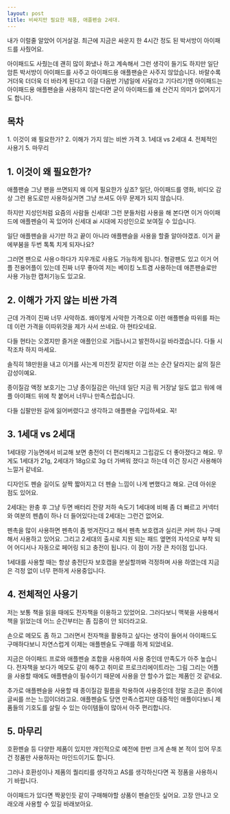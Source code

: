 ```yaml
---
layout: post
title: 비싸지만 필요한 제품, 애플펜슬 2세대.
---
```


내가 이럴줄 알았어 이거살걸.
최근에 지금은 싸운지 한 4시간 정도 된 박서방이 아이패드를 사줬어요.

아이패드도 사줬는데 괜히 많이 화냈나 하고 계속해서 그런 생각이 들기도 하지만 일단 암튼 박서방이 아이패드를 사주고 아이패드용 애플팬슬은 사주지 않았습니다.
바랄수록 거더욱 더더욱 더 바라게 된다고 이걸 다음번 기념일에 사달라고 기다리기엔 아이패드는 아이패드용 애플팬슬을 사용하지 않는다면 굳이 아이패드를 왜 산건지 의미가 없어지기도 합니다.


<h2>목차</h2>
1. 이것이 왜 필요한가?
2. 이해가 가지 않는 비싼 가격
3. 1세대 vs 2세대
4. 전체적인 사용기
5. 마무리



<h2>1. 이것이 왜 필요한가?</h2>
애플팬슬 그냥 팬을 쓰면되지 왜 이게 필요한가 싶죠?
일단, 아이패드를 영화, 비디오 감상 그런 용도로만 사용하실거면 그냥 쓰셔도 아무 문제가 되지 않습니다.

하지만 지성인처럼 요즘의 사람들 신세대! 그런 분들처럼 사용을 해 본다면 이거 아이패드에 애플펜슬이 꼭 있어야 신세대 ai 시대에 지성인으로 보여질 수 있습니다.

일단 애플팬슬을 사기만 하고 끝이 아니라 애플팬슬을 사용을 할줄 알아야겠죠.
이거 끝에부붐을 두번 톡톡 치게 되자나요?

그러면 팬으로 사용ㅇ하다가 지우개로 사용도 가능하게 됩니다.
형광팬도 있고 이거 어플 전용어플이 있는데 진짜 너무 좋아여 저는 베이킹 노트겸 사용하는데 애픈팬슬로만 사용 가능한 캡처기능도 있고요.



<h2>2. 이해가 가지 않는 비싼 가격</h2>
근데 가격이 진짜 너무 사악하죠.
왜이렇게 사악한 가격으로 이런 애플펜슬 따위를 파는데 이런 가격을 이따위것을 제가 사서 쓰네요.
아 현타오네요.

다들 현타는 오겠지만 즐거운 애플인으로 거듭나시고 발전하시길 바라겠습니다.
다들 시작조차 하지 마세요.

솔직히 18만원을 내고 이거를 사는게 미친짓 같지만 이걸 쓰는 순간 달라지는 삶의 질은 감성이예요.

종이질감 액정 보호기는 그냥 종이질감은 아닌데 일단 지금 뭐 거장날 일도 없고 워에 애플 아이패드 위에 착 붙어서 너무나 만족스럽습니다.

다들 십팔만원 길에 잃어버렸다고 생각하고 애플팬슬 구입하세요. 꼭!



<h2>3. 1세대 vs 2세대</h2>
1세대랑 기능면에서 비교해 보면 충전이 더 편리해지고 그립감도 더 좋아졌다고 해요.
무게도 1세대가 21g, 2세대가 18g으로 3g 더 가벼워 졌다고 하는데 이건 장시간 사용해야 느낄거 같네요.

디자인도 펜슬 길이도 살짝 짧아지고 더 펜슬 느낌이 나게 변했다고 해요.
근데 아쉬운 점도 있어요.

2세대는 완충 후 그냥 두면 배터리 잔량 저하 속도기 1세대에 비해 좀 더 빠르고 커넥터와 여분의 펜촙이 하나 더 들어있다는데 2세대는 그런건 없어요.

펜촉을 많이 사용하면 펜촉이 좀 벗겨진다고 해서 펜촉 보호캡과 실리콘 커버 하나 구매해서 사용하고 있어요.
그리고 2세대의 출시로 지원 되는 패드 옆면의 자석으로 부착 되어 어디서나 자동으로 페어링 되고 충전이 됩니다.
이 점이 가장 큰 차이점 입니다.

1세대를 사용할 때는 항상 충전단자 보호캡을 분실할까봐 걱정하며 사용 하였는데 지금은 걱정 없이 너무 편하게 사용중입니다.



<h2>4. 전체적인 사용기</h2>
저는 보통 책을 읽을 때에도 전자책을 이용하고 있었어요.
그러다보니 맥북을 사용해서 책을 읽었는데 어느 순간부터는 좀 집중이 안 되더라고요.

손으로 메모도 좀 하고 그러면서 전자책을 활용하고 싶다는 생각이 들어서 아이패드도 구매하다보니 자연스럽게 이제는 애플펜슬도 구매를 하게 되었네요.

지금은 아이패드 프로와 애플펜슬 조합을 사용하여 사용 중인데 만족도가 아주 높습니다.
전자책을 보다가 메모도 같이 해주고 취미로 프로크리에이트라는 그림 그리는 어플을 사용할 때에도 애플펜슬이 필수이기 때문에 사용을 안 할수가 없는 제품인 것 같네요.

추가로 애플펜슬을 사용할 때 종이질감 필름을 착용하여 사용중인데 정말 조금은 종이에 글씨를 쓰는 느낌이더라고요.
애플펜슬도 당연 만족스럽지만 대중적인 애플이다보니 제품들의 기호도를 살릴 수 있는 아이템들이 많아서 아주 편리합니다.



<h2>5. 마무리</h2>
호환펜슬 등 다양한 제품이 있지만 개인적으로 예전에 한번 크게 손해 본 적이 있어 무조건 정품만 사용하자는 마인드이기도 합니다.

그러나 호환성이나 제품의 퀄리티를 생각하고 AS를 생각하신다면 꼭 정품을 사용하시기 바랍니다.

아이패드가 있다면 짝꿍인듯 같이 구매해야할 상품이 펜슬인듯 싶어요.
고장 안나고 오래오래 사용할 수 있길 바래보아요.